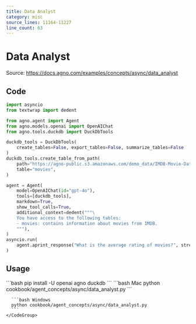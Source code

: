 ```yaml
---
title: Data Analyst
category: misc
source_lines: 11164-11227
line_count: 63
---
```


# Data Analyst
Source: https://docs.agno.com/examples/concepts/async/data_analyst



## Code

```python cookbook/agent_concepts/async/data_analyst.py
import asyncio
from textwrap import dedent

from agno.agent import Agent
from agno.models.openai import OpenAIChat
from agno.tools.duckdb import DuckDbTools

duckdb_tools = DuckDbTools(
    create_tables=False, export_tables=False, summarize_tables=False
)
duckdb_tools.create_table_from_path(
    path="https://agno-public.s3.amazonaws.com/demo_data/IMDB-Movie-Data.csv",
    table="movies",
)

agent = Agent(
    model=OpenAIChat(id="gpt-4o"),
    tools=[duckdb_tools],
    markdown=True,
    show_tool_calls=True,
    additional_context=dedent("""\
    You have access to the following tables:
    - movies: contains information about movies from IMDB.
    """),
)
asyncio.run(
    agent.aprint_response("What is the average rating of movies?", stream=False)
)
```

## Usage

<Steps>
  <Snippet file="create-venv-step.mdx" />

  <Step title="Install libraries">
    ```bash
    pip install -U openai agno duckdb
    ```
  </Step>

  <Step title="Run Agent">
    <CodeGroup>
      ```bash Mac
      python cookbook/agent_concepts/async/data_analyst.py
      ```

      ```bash Windows
      python cookbook/agent_concepts/async/data_analyst.py
      ```
    </CodeGroup>
  </Step>
</Steps>


